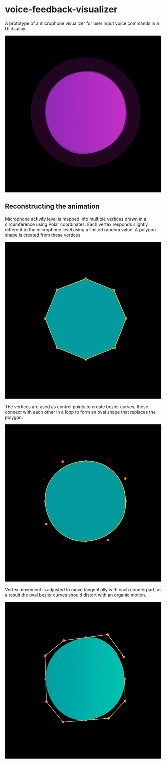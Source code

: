 # voice-feedback-visualizer

A prototype of a microphone visualizer for user input voice commands in a UI display.

![Image of description](readme_content/desc4.gif)

## Reconstructing the animation

Microphone activity level is mapped into multiple vertices drawn in a circumference using Polar coordinates. Each vertex responds slightly different to the microphone level using a limited random value. A polygon shape is created from these vertices.

![Image of description](readme_content/desc1.gif)

The vertices are used as control points to create bezier curves, these connect with each other in a loop to form an oval shape that replaces the polygon.

![Image of description](readme_content/desc2.gif)

Vertex movement is adjusted to move tangentially with each counterpart, as a result the oval bezier curves should distort with an organic motion.

![Image of description](readme_content/desc3.gif)
